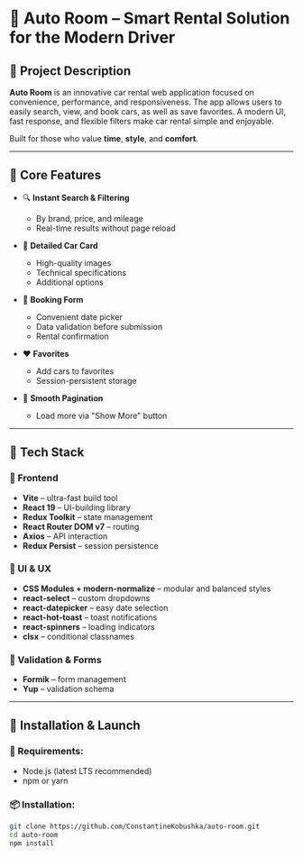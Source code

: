 # 🚗 Auto Room – Smart Rental Solution for the Modern Driver

## 🔎 Project Description

**Auto Room** is an innovative car rental web application focused on convenience, performance, and responsiveness. The app allows users to easily search, view, and book cars, as well as save favorites. A modern UI, fast response, and flexible filters make car rental simple and enjoyable.

Built for those who value **time**, **style**, and **comfort**.

---

## 🌟 Core Features

- 🔍 **Instant Search & Filtering**

  - By brand, price, and mileage
  - Real-time results without page reload

- 📄 **Detailed Car Card**

  - High-quality images
  - Technical specifications
  - Additional options

- 📅 **Booking Form**

  - Convenient date picker
  - Data validation before submission
  - Rental confirmation

- ❤️ **Favorites**

  - Add cars to favorites
  - Session-persistent storage

- 🔁 **Smooth Pagination**
  - Load more via "Show More" button

---

## 🧰 Tech Stack

### 🔨 Frontend

- **Vite** – ultra-fast build tool
- **React 19** – UI-building library
- **Redux Toolkit** – state management
- **React Router DOM v7** – routing
- **Axios** – API interaction
- **Redux Persist** – session persistence

### 🎨 UI & UX

- **CSS Modules + modern-normalize** – modular and balanced styles
- **react-select** – custom dropdowns
- **react-datepicker** – easy date selection
- **react-hot-toast** – toast notifications
- **react-spinners** – loading indicators
- **clsx** – conditional classnames

### 🧪 Validation & Forms

- **Formik** – form management
- **Yup** – validation schema

---

## 🚀 Installation & Launch

### 🔧 Requirements:

- Node.js (latest LTS recommended)
- npm or yarn

### 📦 Installation:

```bash
git clone https://github.com/ConstantineKobushka/auto-room.git
cd auto-room
npm install
```
